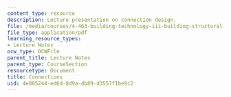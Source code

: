 ```yaml
---
content_type: resource
description: Lecture presentation on connection design.
file: /media/courses/4-463-building-technology-iii-building-structural-systems-fall-2004/4e085244ed6d8d9adb89d3557f1be9c2_lect2.pdf
file_type: application/pdf
learning_resource_types:
- Lecture Notes
ocw_type: OCWFile
parent_title: Lecture Notes
parent_type: CourseSection
resourcetype: Document
title: Connections
uid: 4e085244-ed6d-8d9a-db89-d3557f1be9c2
---
```

